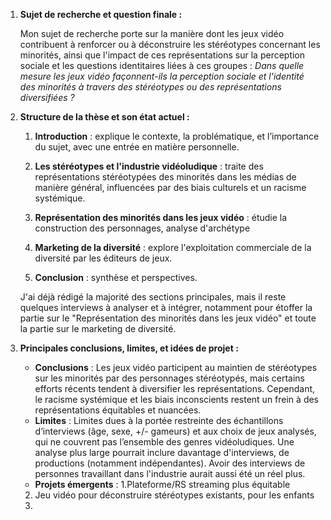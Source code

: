 1. **Sujet de recherche et question finale :**  

   Mon sujet de recherche porte sur la manière dont les jeux vidéo contribuent à renforcer ou à déconstruire les stéréotypes concernant les minorités, ainsi que l'impact de ces représentations sur la perception sociale et les questions identitaires liées à ces groupes : *Dans quelle mesure les jeux vidéo façonnent-ils la perception sociale et l'identité des minorités à travers des stéréotypes ou des représentations diversifiées ?* 

2. **Structure de la thèse et son état actuel :**  

   1. **Introduction** : explique le contexte, la problématique, et l’importance du sujet, avec une entrée en matière personnelle.

   2. **Les stéréotypes et l'industrie vidéoludique** : traite des représentations stéréotypées des minorités dans les médias de manière général, influencées par des biais culturels et un racisme systémique.

   3. **Représentation des minorités dans les jeux vidéo** : étudie la construction des personnages, analyse d'archétype

   4. **Marketing de la diversité** : explore l'exploitation commerciale de la diversité par les éditeurs de jeux.

   5. **Conclusion** : synthèse et perspectives.  

     J'ai déjà rédigé la majorité des sections principales, mais il reste quelques interviews à analyser et à intégrer, notamment pour étoffer la partie sur le "Représentation des minorités dans les jeux vidéo" et toute la partie sur le marketing de diversité. 

3. **Principales conclusions, limites, et idées de projet :**  
   - **Conclusions** : Les jeux vidéo participent au maintien de stéréotypes sur les minorités par des personnages stéréotypés, mais certains efforts récents tendent à diversifier les représentations. Cependant, le racisme systémique et les biais inconscients restent un frein à des représentations équitables et nuancées.
   - **Limites** : Limites dues à la portée restreinte des échantillons d’interviews (âge, sexe, +/- gameurs) et aux choix de jeux analysés, qui ne couvrent pas l’ensemble des genres vidéoludiques. Une analyse plus large pourrait inclure davantage d'interviews, de productions (notamment indépendantes). Avoir des interviews de personnes travaillant dans l'industrie aurait aussi été un réel plus. 
   - **Projets émergents** :
   1.Plateforme/RS streaming plus équitable
   2. Jeu vidéo pour déconstruire stéréotypes existants, pour les enfants
   3.  